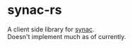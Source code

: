 # synac-rs

A client side library for [synac](https://github.com/jD91mZM2/synac).  
Doesn't implement much as of currently.
